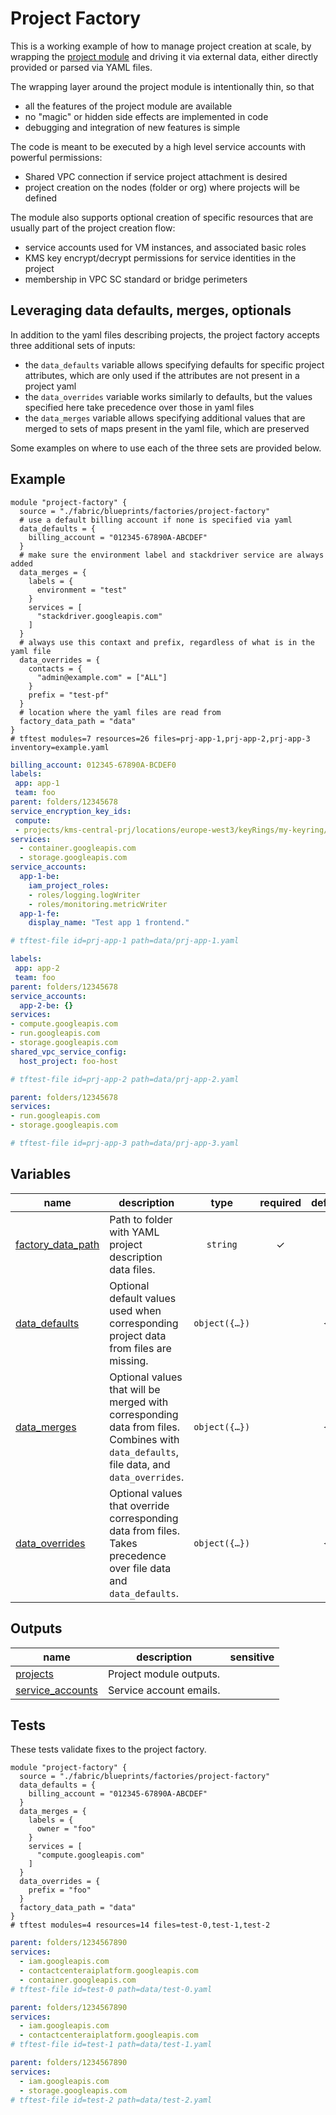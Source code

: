 # Project Factory

This is a working example of how to manage project creation at scale, by wrapping the [project module](../../../modules/project/) and driving it via external data, either directly provided or parsed via YAML files.

The wrapping layer around the project module is intentionally thin, so that

- all the features of the project module are available
- no "magic" or hidden side effects are implemented in code
- debugging and integration of new features is simple

The code is meant to be executed by a high level service accounts with powerful permissions:

- Shared VPC connection if service project attachment is desired
- project creation on the nodes (folder or org) where projects will be defined

The module also supports optional creation of specific resources that are usually part of the project creation flow:

- service accounts used for VM instances, and associated basic roles
- KMS key encrypt/decrypt permissions for service identities in the project
- membership in VPC SC standard or bridge perimeters

## Leveraging data defaults, merges, optionals

In addition to the yaml files describing projects, the project factory accepts three additional sets of inputs:

- the `data_defaults` variable allows specifying defaults for specific project attributes, which are only used if the attributes are not present in a project yaml
- the `data_overrides` variable works similarly to defaults, but the values specified here take precedence over those in yaml files
- the `data_merges` variable allows specifying additional values that are merged to sets of maps present in the yaml file, which are preserved

Some examples on where to use each of the three sets are provided below.

## Example

```hcl
module "project-factory" {
  source = "./fabric/blueprints/factories/project-factory"
  # use a default billing account if none is specified via yaml
  data_defaults = {
    billing_account = "012345-67890A-ABCDEF"
  }
  # make sure the environment label and stackdriver service are always added
  data_merges = {
    labels = {
      environment = "test"
    }
    services = [
      "stackdriver.googleapis.com"
    ]
  }
  # always use this contaxt and prefix, regardless of what is in the yaml file
  data_overrides = {
    contacts = {
      "admin@example.com" = ["ALL"]
    }
    prefix = "test-pf"
  }
  # location where the yaml files are read from
  factory_data_path = "data"
}
# tftest modules=7 resources=26 files=prj-app-1,prj-app-2,prj-app-3 inventory=example.yaml
```

```yaml
billing_account: 012345-67890A-BCDEF0
labels:
 app: app-1
 team: foo
parent: folders/12345678
service_encryption_key_ids:
 compute:
 - projects/kms-central-prj/locations/europe-west3/keyRings/my-keyring/cryptoKeys/europe3-gce
services:
  - container.googleapis.com
  - storage.googleapis.com
service_accounts:
  app-1-be:
    iam_project_roles:
    - roles/logging.logWriter
    - roles/monitoring.metricWriter
  app-1-fe:
    display_name: "Test app 1 frontend."

# tftest-file id=prj-app-1 path=data/prj-app-1.yaml
```

```yaml
labels:
 app: app-2
 team: foo
parent: folders/12345678
service_accounts:
  app-2-be: {}
services:
- compute.googleapis.com
- run.googleapis.com
- storage.googleapis.com
shared_vpc_service_config:
  host_project: foo-host

# tftest-file id=prj-app-2 path=data/prj-app-2.yaml
```

```yaml
parent: folders/12345678
services:
- run.googleapis.com
- storage.googleapis.com

# tftest-file id=prj-app-3 path=data/prj-app-3.yaml
```
<!-- BEGIN TFDOC -->
## Variables

| name | description | type | required | default |
|---|---|:---:|:---:|:---:|
| [factory_data_path](variables.tf#L88) | Path to folder with YAML project description data files. | <code>string</code> | ✓ |  |
| [data_defaults](variables.tf#L17) | Optional default values used when corresponding project data from files are missing. | <code title="object&#40;&#123;&#10;  billing_account            &#61; optional&#40;string&#41;&#10;  contacts                   &#61; optional&#40;map&#40;list&#40;string&#41;&#41;, &#123;&#125;&#41;&#10;  labels                     &#61; optional&#40;map&#40;string&#41;, &#123;&#125;&#41;&#10;  metric_scopes              &#61; optional&#40;list&#40;string&#41;, &#91;&#93;&#41;&#10;  parent                     &#61; optional&#40;string&#41;&#10;  prefix                     &#61; optional&#40;string&#41;&#10;  service_encryption_key_ids &#61; optional&#40;map&#40;list&#40;string&#41;&#41;, &#123;&#125;&#41;&#10;  service_perimeter_bridges  &#61; optional&#40;list&#40;string&#41;, &#91;&#93;&#41;&#10;  service_perimeter_standard &#61; optional&#40;string&#41;&#10;  services                   &#61; optional&#40;list&#40;string&#41;, &#91;&#93;&#41;&#10;  shared_vpc_service_config &#61; optional&#40;object&#40;&#123;&#10;    host_project         &#61; string&#10;    service_identity_iam &#61; optional&#40;map&#40;list&#40;string&#41;&#41;, &#123;&#125;&#41;&#10;    service_iam_grants   &#61; optional&#40;list&#40;string&#41;, &#91;&#93;&#41;&#10;  &#125;&#41;, &#123; host_project &#61; null &#125;&#41;&#10;  tag_bindings &#61; optional&#40;map&#40;string&#41;, &#123;&#125;&#41;&#10;  service_accounts &#61; optional&#40;map&#40;object&#40;&#123;&#10;    display_name      &#61; optional&#40;string, &#34;Terraform-managed.&#34;&#41;&#10;    iam_project_roles &#61; optional&#40;list&#40;string&#41;&#41;&#10;  &#125;&#41;&#41;, &#123;&#125;&#41;&#10;&#125;&#41;">object&#40;&#123;&#8230;&#125;&#41;</code> |  | <code>&#123;&#125;</code> |
| [data_merges](variables.tf#L46) | Optional values that will be merged with corresponding data from files. Combines with `data_defaults`, file data, and `data_overrides`. | <code title="object&#40;&#123;&#10;  contacts                   &#61; optional&#40;map&#40;list&#40;string&#41;&#41;, &#123;&#125;&#41;&#10;  labels                     &#61; optional&#40;map&#40;string&#41;, &#123;&#125;&#41;&#10;  metric_scopes              &#61; optional&#40;list&#40;string&#41;, &#91;&#93;&#41;&#10;  service_encryption_key_ids &#61; optional&#40;map&#40;list&#40;string&#41;&#41;, &#123;&#125;&#41;&#10;  service_perimeter_bridges  &#61; optional&#40;list&#40;string&#41;, &#91;&#93;&#41;&#10;  services                   &#61; optional&#40;list&#40;string&#41;, &#91;&#93;&#41;&#10;  tag_bindings               &#61; optional&#40;map&#40;string&#41;, &#123;&#125;&#41;&#10;  service_accounts &#61; optional&#40;map&#40;object&#40;&#123;&#10;    display_name      &#61; optional&#40;string, &#34;Terraform-managed.&#34;&#41;&#10;    iam_project_roles &#61; optional&#40;list&#40;string&#41;&#41;&#10;  &#125;&#41;&#41;, &#123;&#125;&#41;&#10;&#125;&#41;">object&#40;&#123;&#8230;&#125;&#41;</code> |  | <code>&#123;&#125;</code> |
| [data_overrides](variables.tf#L66) | Optional values that override corresponding data from files. Takes precedence over file data and `data_defaults`. | <code title="object&#40;&#123;&#10;  billing_account            &#61; optional&#40;string&#41;&#10;  contacts                   &#61; optional&#40;map&#40;list&#40;string&#41;&#41;&#41;&#10;  parent                     &#61; optional&#40;string&#41;&#10;  prefix                     &#61; optional&#40;string&#41;&#10;  service_encryption_key_ids &#61; optional&#40;map&#40;list&#40;string&#41;&#41;&#41;&#10;  service_perimeter_bridges  &#61; optional&#40;list&#40;string&#41;&#41;&#10;  service_perimeter_standard &#61; optional&#40;string&#41;&#10;  tag_bindings               &#61; optional&#40;map&#40;string&#41;&#41;&#10;  services                   &#61; optional&#40;list&#40;string&#41;&#41;&#10;  service_accounts &#61; optional&#40;map&#40;object&#40;&#123;&#10;    display_name      &#61; optional&#40;string, &#34;Terraform-managed.&#34;&#41;&#10;    iam_project_roles &#61; optional&#40;list&#40;string&#41;&#41;&#10;  &#125;&#41;&#41;&#41;&#10;&#125;&#41;">object&#40;&#123;&#8230;&#125;&#41;</code> |  | <code>&#123;&#125;</code> |

## Outputs

| name | description | sensitive |
|---|---|:---:|
| [projects](outputs.tf#L17) | Project module outputs. |  |
| [service_accounts](outputs.tf#L22) | Service account emails. |  |
<!-- END TFDOC -->
## Tests

These tests validate fixes to the project factory.

```hcl
module "project-factory" {
  source = "./fabric/blueprints/factories/project-factory"
  data_defaults = {
    billing_account = "012345-67890A-ABCDEF"
  }
  data_merges = {
    labels = {
      owner = "foo"
    }
    services = [
      "compute.googleapis.com"
    ]
  }
  data_overrides = {
    prefix = "foo"
  }
  factory_data_path = "data"
}
# tftest modules=4 resources=14 files=test-0,test-1,test-2
```

```yaml
parent: folders/1234567890
services:
  - iam.googleapis.com
  - contactcenteraiplatform.googleapis.com
  - container.googleapis.com
# tftest-file id=test-0 path=data/test-0.yaml
```

```yaml
parent: folders/1234567890
services:
  - iam.googleapis.com
  - contactcenteraiplatform.googleapis.com
# tftest-file id=test-1 path=data/test-1.yaml
```

```yaml
parent: folders/1234567890
services:
  - iam.googleapis.com
  - storage.googleapis.com
# tftest-file id=test-2 path=data/test-2.yaml
```
